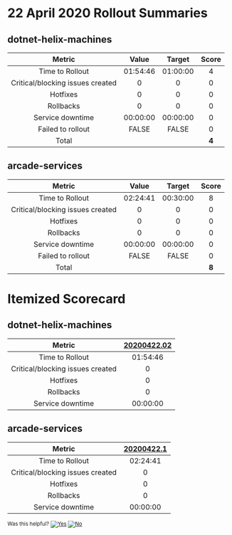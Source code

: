 # 22 April 2020 Rollout Summaries

## dotnet-helix-machines

|              Metric              |   Value  |  Target  |   Score   |
|:--------------------------------:|:--------:|:--------:|:---------:|
| Time to Rollout                  | 01:54:46 | 01:00:00 |     4     |
| Critical/blocking issues created |     0    |    0     |     0     |
| Hotfixes                         |     0    |    0     |     0     |
| Rollbacks                        |     0    |    0     |     0     |
| Service downtime                 | 00:00:00 | 00:00:00 |     0     |
| Failed to rollout                |   FALSE  |   FALSE  |     0     |
| Total                            |          |          |   **4**   |


## arcade-services

|              Metric              |   Value  |  Target  |   Score   |
|:--------------------------------:|:--------:|:--------:|:---------:|
| Time to Rollout                  | 02:24:41 | 00:30:00 |     8     |
| Critical/blocking issues created |     0    |    0     |     0     |
| Hotfixes                         |     0    |    0     |     0     |
| Rollbacks                        |     0    |    0     |     0     |
| Service downtime                 | 00:00:00 | 00:00:00 |     0     |
| Failed to rollout                |   FALSE  |   FALSE  |     0     |
| Total                            |          |          |   **8**   |


# Itemized Scorecard

## dotnet-helix-machines

| Metric | [20200422.02](https://dev.azure.com/dnceng/7ea9116e-9fac-403d-b258-b31fcf1bb293/_build/results?buildId=611525) |
|:-----:|:-----:|
| Time to Rollout | 01:54:46 |
| Critical/blocking issues created | 0 |
| Hotfixes | 0 |
| Rollbacks | 0 |
| Service downtime | 00:00:00 |


## arcade-services

| Metric | [20200422.1](https://dev.azure.com/dnceng/7ea9116e-9fac-403d-b258-b31fcf1bb293/_build/results?buildId=611843) |
|:-----:|:-----:|
| Time to Rollout | 02:24:41 |
| Critical/blocking issues created | 0 |
| Hotfixes | 0 |
| Rollbacks | 0 |
| Service downtime | 00:00:00 |



<!-- Begin Generated Content: Doc Feedback -->
<sub>Was this helpful? [![Yes](https://helix.dot.net/f/ip/5?p=Documentation%5CTeamProcess%5CRollout-Scorecards%5CScorecard_2020-04-22.md)](https://helix.dot.net/f/p/5?p=Documentation%5CTeamProcess%5CRollout-Scorecards%5CScorecard_2020-04-22.md) [![No](https://helix.dot.net/f/in)](https://helix.dot.net/f/n/5?p=Documentation%5CTeamProcess%5CRollout-Scorecards%5CScorecard_2020-04-22.md)</sub>
<!-- End Generated Content-->
